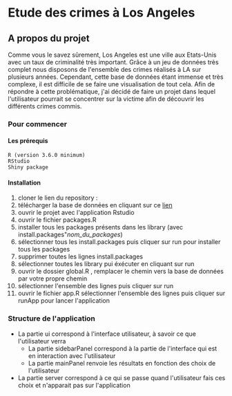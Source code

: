 # Etude des crimes à Los Angeles
## A propos du projet

Comme vous le savez sûrement, Los Angeles est une ville aux Etats-Unis avec un taux de criminalité très important. Grâce à un jeu de données très complet nous disposons de l'ensemble des crimes réalisés à LA sur plusieurs années.
Cependant, cette base de données étant immense et très complexe, il est difficile de se faire une visualisation de tout cela.
Afin de répondre à cette problématique, j'ai décidé de faire un projet dans lequel l'utilisateur pourrait se concentrer sur la victime afin de découvrir les différents crimes commis.

### Pour commencer 
#### Les prérequis 

    R (version 3.6.0 minimum)
    RStudio
    Shiny package

#### Installation
1) cloner le lien du repository :
2) télécharger la base de données en cliquant sur ce [lien]( https://www.kaggle.com/datasets/bayusuarsa/crime-data-from-2020-to-present)
3) ouvrir le projet avec l'application Rstudio
4) ouvrir le fichier packages.R
5) installer tous les packages présents dans les library (avec install.packages"*nom_du_packages*)
6) sélectionner tous les install.packages puis cliquer sur run pour installer tous les packages
7) supprimer toutes les lignes install.packages
8) sélectionner toutes les library pui éxécuter en cliquant sur run
9) ouvrir le dossier global.R , remplacer le chemin vers la base de données par votre propre chemin
10) sélectionner l'ensemble des lignes puis cliquer sur run
11) ouvrir le fichier app.R sélectionner l'ensemble des lignes puis cliquer sur runApp pour lancer l'application


### Structure de l'application 
* La partie ui correspond à l'interface utilisateur, à savoir ce que l'utilisateur verra
  * La partie sidebarPanel correspond à la partie de l'interface qui est en interaction avec l'utilisateur
  * La partie mainPanel renvoie les résultats en fonction des choix de l'utilisateur
* La partie server correspond à ce qui se passe quand l'utilisateur fais ces choix et n'apparait pas sur l'application





